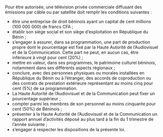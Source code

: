Pour être autorisée, une télévision privée commerciale diffusant des émissions par câble ou par satellite doit remplir les conditions suivantes :
- être une entreprise de droit béninois ayant un capital de cent millions (100 000 000) de francs CFA ;
- établir son siège social et son siège d’exploitation en République du Bénin ;
- s’engager à assurer, dans sa programmation, une part de production propre dont le pourcentage est fixé par la Haute Autorité de l’Audiovisuel et de la Communication. Cette part ne peut, en aucun cas, être inférieure à vingt pour cent (20%) ;
- mettre en valeur, dans ses programmes, le patrimoine culturel béninois, notamment dans ses différents aspects régionaux ;
- conclure, avec des personnes physiques ou morales installées en République du Bénin ou à l’étranger, des accords de coproduction ou des contrats de prestation extérieure représentant au moins cinq pour cent (5%) de sa programmation.
- La Haute Autorité de l’Audiovisuel et de la Communication peut fixer un pourcentage supérieur ;
- compter parmi les membres de son personnel au moins cinquante pour cent (50%) de Béninois ;
- présenter à la Haute Autorité de l’Audiovisuel et de la Communication un rapport annuel d’activités déposé au plus tard à la fin du 1 trimestre de l’année suivante ;
- s’engager à respecter les dispositions de la présente loi.